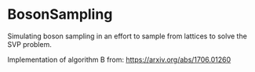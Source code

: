 # BosonSampling
Simulating boson sampling in an effort to sample from lattices to solve the SVP problem.

Implementation of algorithm B from: https://arxiv.org/abs/1706.01260
